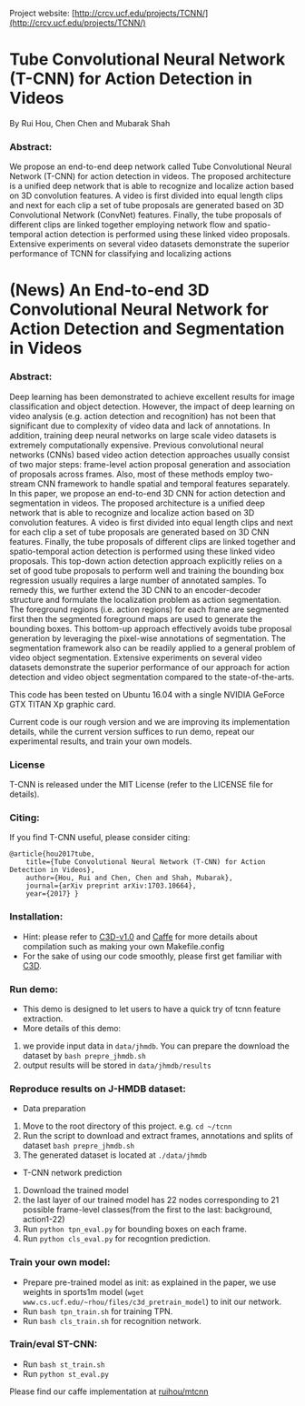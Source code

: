 Project website: [http://crcv.ucf.edu/projects/TCNN/](http://crcv.ucf.edu/projects/TCNN/)
# Tube Convolutional Neural Network (T-CNN) for Action Detection in Videos

By Rui Hou, Chen Chen and Mubarak Shah

### Abstract:

We propose an end-to-end deep network called Tube Convolutional Neural Network (T-CNN) for action detection in videos. The proposed architecture is a unified deep network that is able to recognize and localize action based on 3D convolution features. A video is first divided into equal length clips and next for each clip a set of tube proposals are generated based on 3D Convolutional Network (ConvNet) features. Finally, the tube proposals of different clips are linked together employing network flow and spatio-temporal action detection is performed using these linked video proposals. Extensive experiments on several video datasets demonstrate the superior performance of TCNN for classifying and localizing actions

# (News) An End-to-end 3D Convolutional Neural Network for Action Detection and Segmentation in Videos

### Abstract:
Deep learning has been demonstrated to achieve excellent results for image classification and object detection. However,
the impact of deep learning on video analysis (e.g. action detection and recognition) has not been that significant due to complexity of
video data and lack of annotations. In addition, training deep neural networks on large scale video datasets is extremely
computationally expensive. Previous convolutional neural networks (CNNs) based video action detection approaches usually consist of
two major steps: frame-level action proposal generation and association of proposals across frames. Also, most of these methods
employ two-stream CNN framework to handle spatial and temporal features separately. In this paper, we propose an end-to-end 3D
CNN for action detection and segmentation in videos. The proposed architecture is a unified deep network that is able to recognize and
localize action based on 3D convolution features. A video is first divided into equal length clips and next for each clip a set of tube
proposals are generated based on 3D CNN features. Finally, the tube proposals of different clips are linked together and
spatio-temporal action detection is performed using these linked video proposals. This top-down action detection approach explicitly
relies on a set of good tube proposals to perform well and training the bounding box regression usually requires a large number of
annotated samples. To remedy this, we further extend the 3D CNN to an encoder-decoder structure and formulate the localization
problem as action segmentation. The foreground regions (i.e. action regions) for each frame are segmented first then the segmented
foreground maps are used to generate the bounding boxes. This bottom-up approach effectively avoids tube proposal generation by
leveraging the pixel-wise annotations of segmentation. The segmentation framework also can be readily applied to a general problem
of video object segmentation. Extensive experiments on several video datasets demonstrate the superior performance of our approach
for action detection and video object segmentation compared to the state-of-the-arts.

This code has been tested on Ubuntu 16.04 with a single NVIDIA GeForce GTX TITAN Xp graphic card.

[comment]: # ()
Current code is our rough version and we are improving its implementation details, while the current version suffices to run demo, repeat our experimental results, and train your own models.

### License

T-CNN is released under the MIT License (refer to the LICENSE file for details).

### Citing:

If you find T-CNN useful, please consider citing:

    @article{hou2017tube,
        title={Tube Convolutional Neural Network (T-CNN) for Action Detection in Videos},
        author={Hou, Rui and Chen, Chen and Shah, Mubarak},
        journal={arXiv preprint arXiv:1703.10664},
        year={2017} }
    
### Installation:
- Hint: please refer to [C3D-v1.0](https://github.com/facebook/C3D/tree/master/C3D-v1.0) and [Caffe](https://github.com/BVLC/caffe) for more details about compilation such as making your own Makefile.config
- For the sake of using our code smoothly, please first get familiar with [C3D](https://github.com/facebook/C3D).

### Run demo:
- This demo is designed to let users to have a quick try of tcnn feature extraction.
- More details of this demo:
1. we provide input data in `data/jhmdb`. You can prepare the download the dataset by `bash prepre_jhmdb.sh`
2. output results will be stored in `data/jhmdb/results`

### Reproduce results on J-HMDB dataset:
- Data preparation
1. Move to the root directory of this project. e.g. `cd ~/tcnn`
2. Run the script to download and extract frames, annotations and splits of dataset `bash prepre_jhmdb.sh`
3. The generated dataset is located at `./data/jhmdb`

- T-CNN network prediction
1. Download the trained model
2. the last layer of our trained model has 22 nodes corresponding to 21 possible frame-level classes(from the first to the last: background, action1-22)
3. Run `python tpn_eval.py` for bounding boxes on each frame.
4. Run `python cls_eval.py` for recogntion prediction.

### Train your own model:
- Prepare pre-trained model as init: as explained in the paper, we use weights in sports1m model (`wget www.cs.ucf.edu/~rhou/files/c3d_pretrain_model`) to init our network.
- Run `bash tpn_train.sh` for training TPN.
- Run `bash cls_train.sh` for recognition network.

### Train/eval ST-CNN:
- Run `bash st_train.sh`
- Run `python st_eval.py`

Please find our caffe implementation at [ruihou/mtcnn](https://github.com/ruihou/mtcnn)

